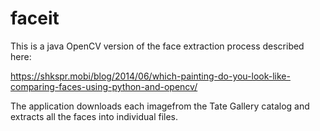 # faceit
This is a java OpenCV version of the face extraction process described here:

https://shkspr.mobi/blog/2014/06/which-painting-do-you-look-like-comparing-faces-using-python-and-opencv/

The application downloads each imagefrom the Tate Gallery catalog and extracts all the faces into individual files.
